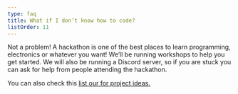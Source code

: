 ```yaml
---
type: faq
title: What if I don’t know how to code?
listOrder: 11
---
```

Not a problem! A hackathon is one of the best places to learn programming,
electronics or whatever you want! We’ll be running workshops to help you get
started. We will also be running a Discord server, so if you are stuck you can
ask for help from people attending the hackathon.

You can also check this [list our for project ideas.](https://hack.athon.uk/attending/projects/)

